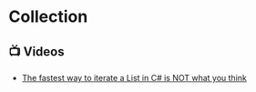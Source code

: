 # Collection 

## 📺 Videos
- [The fastest way to iterate a List in C# is NOT what you think](https://www.youtube.com/watch?v=jUZ3VKFyB-A)